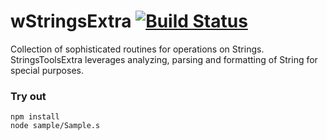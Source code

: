 
# wStringsExtra [![Build Status](https://travis-ci.org/Wandalen/wStringsExtra.svg?branch=master)](https://travis-ci.org/Wandalen/wStringsExtra)

Collection of sophisticated routines for operations on Strings. StringsToolsExtra leverages analyzing, parsing and formatting of String for special purposes.

### Try out
```
npm install
node sample/Sample.s
```

















































